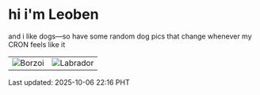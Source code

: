 # hi i'm Leoben

and i like dogs—so have some random dog pics that change whenever my CRON feels like it

|  |  |
|--------|----------|
| ![Borzoi](https://random-dog-vercel.vercel.app/api/random-borzoi?v=1759760181) | ![Labrador](https://random-dog-vercel.vercel.app/api/random-labrador?v=1759760181) |

Last updated: 2025-10-06 22:16 PHT
